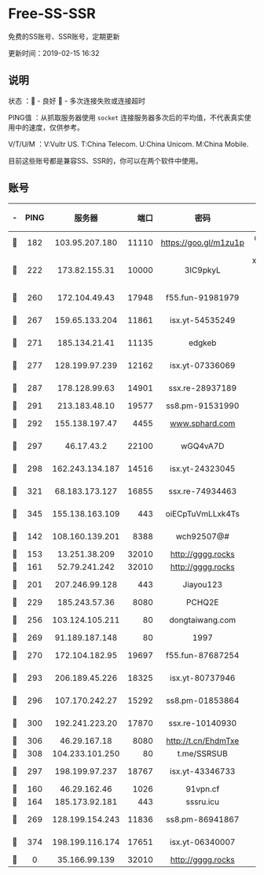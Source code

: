 # Free-SS-SSR

免费的SS账号、SSR账号，定期更新

更新时间：2019-02-15 16:32

## 说明

状态     ：🙂 - 良好 🙁 - 多次连接失败或连接超时

PING值   ：从抓取服务器使用 `socket` 连接服务器多次后的平均值，不代表真实使用中的速度，仅供参考。

V/T/U/M  ：V:Vultr US. T:China Telecom. U:China Unicom. M:China Mobile.

目前这些账号都是兼容SS、SSR的，你可以在两个软件中使用。

## 账号

|-|PING|服务器|端口|密码|加密方式|区域|V/T/U/M|
|:----:|:----:|:-----:|-----:|:----:|:----:|:----:|:----:|
|🙂|182|103.95.207.180|11110|https://goo.gl/m1zu1p|chacha20-ietf|US|6↑/6↑/6↑/6↑|
|🙂|222|173.82.155.31|10000|3IC9pkyL|xchacha20-ietf-poly1305|US|7↓/9↑/9↑/9↑|
|🙂|260|172.104.49.43|17948|f55.fun-91981979|aes-256-cfb|SG|10↑/10↑/9↑/10↑|
|🙂|267|159.65.133.204|11861|isx.yt-54535249|aes-256-cfb|SG|10↑/10↑/10↑/10↑|
|🙂|271|185.134.21.41|11135|edgkeb|aes-256-cfb|GB|10↑/10↑/10↑/10↑|
|🙂|277|128.199.97.239|12162|isx.yt-07336069|aes-256-cfb|SG|10↑/10↑/10↑/10↑|
|🙂|287|178.128.99.63|14901|ssx.re-28937189|aes-256-cfb|SG|7↑/6↑/6↑/6↑|
|🙂|291|213.183.48.10|19577|ss8.pm-91531990|rc4-md5|RU|7↑/6↑/6↑/6↑|
|🙂|292|155.138.197.47|4455|www.sphard.com|aes-256-cfb|US|8↑/10↑/9↑/10↑|
|🙂|297|46.17.43.2|22100|wGQ4vA7D|aes-256-gcm|RU|4↓/10↑/10↑/10↑|
|🙂|298|162.243.134.187|14516|isx.yt-24323045|aes-256-cfb|US|10↑/10↑/10↑/10↑|
|🙂|321|68.183.173.127|16855|ssx.re-74934463|aes-256-cfb|US|7↑/6↑/6↑/6↑|
|🙂|345|155.138.163.109|443|oiECpTuVmLLxk4Ts|aes-256-cfb|US|5↑/10↑/10↑/10↑|
|🙂|142|108.160.139.201|8388|wch92507@#|aes-256-cfb|JP|7↑/10↑/10↑/10↑|
|🙂|153|13.251.38.209|32010|http://gggg.rocks|chacha20|SG|8↑/10↑/7↑/9↑|
|🙂|161|52.79.241.242|32010|http://gggg.rocks|chacha20|KR|9↑/8↑/9↑/9↑|
|🙂|201|207.246.99.128|443|Jiayou123|aes-256-cfb|US|10↑/10↑/10↑/9↓|
|🙂|229|185.243.57.36|8080|PCHQ2E|rc4-md5|US|10↑/9↑/8↑/8↑|
|🙂|256|103.124.105.211|80|dongtaiwang.com|aes-256-cfb|US|9↓/10↑/10↑/10↑|
|🙂|269|91.189.187.148|80|1997|chacha20|US|10↑/10↑/10↑/10↑|
|🙂|270|172.104.182.95|19697|f55.fun-87687254|aes-256-cfb|SG|10↑/10↑/9↑/10↑|
|🙂|293|206.189.45.226|18325|isx.yt-80737946|aes-256-cfb|SG|10↑/10↑/10↑/10↑|
|🙂|296|107.170.242.27|15292|ss8.pm-01853864|aes-256-cfb|US|10↑/10↑/9↑/10↑|
|🙂|300|192.241.223.20|17870|ssx.re-10140930|aes-256-cfb|US|7↑/6↑/6↑/6↑|
|🙂|306|46.29.167.18|8080|http://t.cn/EhdmTxe|rc4-md5|RU|5↑/4↑/4↑/4↑|
|🙂|308|104.233.101.250|80|t.me/SSRSUB|rc4-md5|CA|5↑/4↑/4↑/4↑|
|🙂|297|198.199.97.237|18767|isx.yt-43346733|aes-256-cfb|US|10↑/10↑/10↑/10↑|
|🙁|160|46.29.162.46|1026|91vpn.cf|rc4-md5|RU|10↑/9↓/9↓/10↑|
|🙁|164|185.173.92.181|443|sssru.icu|rc4-md5|RU|10↑/9↑/10↑/10↑|
|🙁|269|128.199.154.243|11836|ss8.pm-86941867|aes-256-cfb|SG|10↑/10↑/9↑/10↑|
|🙁|374|198.199.116.174|17651|isx.yt-06340007|aes-256-cfb|US|10↑/10↑/10↑/10↑|
|🙁|0|35.166.99.139|32010|http://gggg.rocks|chacha20|US|7↑/7↑/7↑/7↑|
